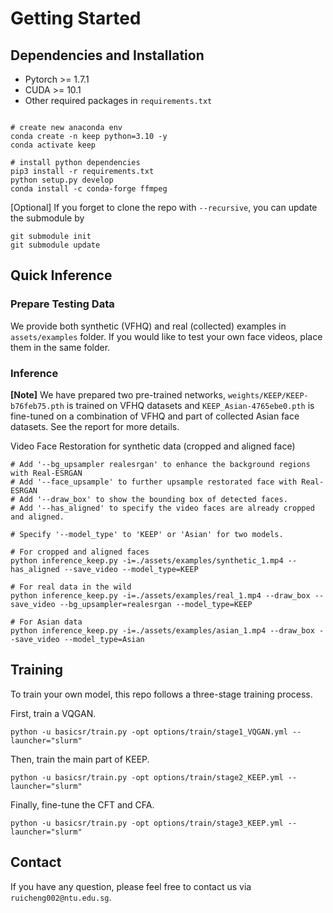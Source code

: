 # Getting Started

## Dependencies and Installation

- Pytorch >= 1.7.1
- CUDA >= 10.1
- Other required packages in `requirements.txt`
```

# create new anaconda env
conda create -n keep python=3.10 -y
conda activate keep

# install python dependencies
pip3 install -r requirements.txt
python setup.py develop
conda install -c conda-forge ffmpeg 
```

[Optional] If you forget to clone the repo with `--recursive`, you can update the submodule by 
```
git submodule init
git submodule update
```

## Quick Inference

### Prepare Testing Data
We provide both synthetic (VFHQ) and real (collected) examples in `assets/examples` folder. If you would like to test your own face videos, place them in the same folder.



### Inference
**[Note]** We have prepared two pre-trained networks, `weights/KEEP/KEEP-b76feb75.pth` is trained on VFHQ datasets and `KEEP_Asian-4765ebe0.pth` is fine-tuned on a combination of VFHQ and part of collected Asian face datasets. See the report for more details.


Video Face Restoration for synthetic data (cropped and aligned face)
```
# Add '--bg_upsampler realesrgan' to enhance the background regions with Real-ESRGAN
# Add '--face_upsample' to further upsample restorated face with Real-ESRGAN
# Add '--draw_box' to show the bounding box of detected faces.
# Add '--has_aligned' to specify the video faces are already cropped and aligned.

# Specify '--model_type' to 'KEEP' or 'Asian' for two models.

# For cropped and aligned faces
python inference_keep.py -i=./assets/examples/synthetic_1.mp4 --has_aligned --save_video --model_type=KEEP

# For real data in the wild
python inference_keep.py -i=./assets/examples/real_1.mp4 --draw_box --save_video --bg_upsampler=realesrgan --model_type=KEEP

# For Asian data
python inference_keep.py -i=./assets/examples/asian_1.mp4 --draw_box --save_video --model_type=Asian
```


## Training

To train your own model, this repo follows a three-stage training process.

First, train a VQGAN.
```
python -u basicsr/train.py -opt options/train/stage1_VQGAN.yml --launcher="slurm"
```

Then, train the main part of KEEP.
```
python -u basicsr/train.py -opt options/train/stage2_KEEP.yml --launcher="slurm"
```

Finally, fine-tune the CFT and CFA.
```
python -u basicsr/train.py -opt options/train/stage3_KEEP.yml --launcher="slurm"
```


## Contact
If you have any question, please feel free to contact us via `ruicheng002@ntu.edu.sg`.
